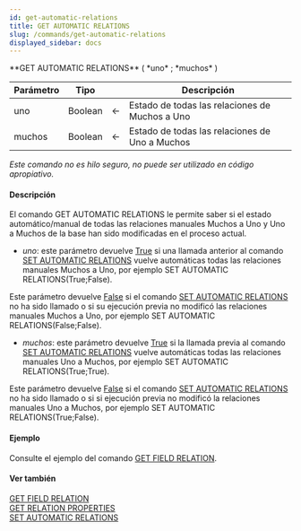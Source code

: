 ```yaml
---
id: get-automatic-relations
title: GET AUTOMATIC RELATIONS
slug: /commands/get-automatic-relations
displayed_sidebar: docs
---
```


<!--REF #_command_.GET AUTOMATIC RELATIONS.Syntax-->**GET AUTOMATIC RELATIONS** ( *uno* ; *muchos* )<!-- END REF-->
<!--REF #_command_.GET AUTOMATIC RELATIONS.Params-->
| Parámetro | Tipo |  | Descripción |
| --- | --- | --- | --- |
| uno | Boolean | &#8592; | Estado de todas las relaciones de Muchos a Uno |
| muchos | Boolean | &#8592; | Estado de todas las relaciones de Uno a Muchos |

<!-- END REF-->

*Este comando no es hilo seguro, no puede ser utilizado en código apropiativo.*


#### Descripción 

<!--REF #_command_.GET AUTOMATIC RELATIONS.Summary-->El comando GET AUTOMATIC RELATIONS le permite saber si el estado automático/manual de todas las relaciones manuales Muchos a Uno y Uno a Muchos de la base han sido modificadas en el proceso actual.<!-- END REF-->

* *uno*: este parámetro devuelve [True](true.md "True") si una llamada anterior al comando [SET AUTOMATIC RELATIONS](set-automatic-relations.md "SET AUTOMATIC RELATIONS") vuelve automáticas todas las relaciones manuales Muchos a Uno, por ejemplo SET AUTOMATIC RELATIONS(True;False).

Este parámetro devuelve [False](false.md "False") si el comando [SET AUTOMATIC RELATIONS](set-automatic-relations.md "SET AUTOMATIC RELATIONS") no ha sido llamado o si su ejecución previa no modificó las relaciones manuales Muchos a Uno, por ejemplo SET AUTOMATIC RELATIONS(False;False). 

* *muchos*: este parámetro devuelve [True](true.md "True") si la llamada previa al comando [SET AUTOMATIC RELATIONS](set-automatic-relations.md "SET AUTOMATIC RELATIONS") vuelve automáticas todas las relaciones manuales Uno a Muchos, por ejemplo SET AUTOMATIC RELATIONS(True;True).

Este parámetro devuelve [False](false.md "False") si el comando [SET AUTOMATIC RELATIONS](set-automatic-relations.md "SET AUTOMATIC RELATIONS") no ha sido llamado o si si ejecución previa no modificó la relaciones manuales Uno a Muchos, por ejemplo SET AUTOMATIC RELATIONS(True;False).

#### Ejemplo 

Consulte el ejemplo del comando [GET FIELD RELATION](get-field-relation.md "GET FIELD RELATION"). 

#### Ver también 

[GET FIELD RELATION](get-field-relation.md)  
[GET RELATION PROPERTIES](get-relation-properties.md)  
[SET AUTOMATIC RELATIONS](set-automatic-relations.md)  